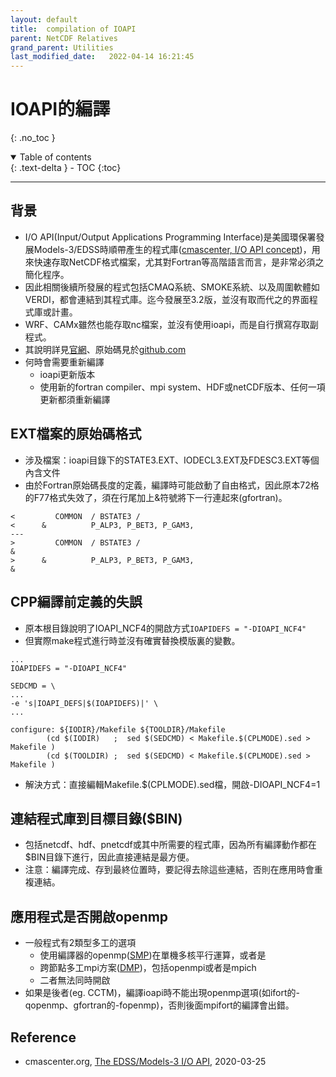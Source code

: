 ```yaml
---
layout: default
title:  compilation of IOAPI
parent: NetCDF Relatives
grand_parent: Utilities
last_modified_date:   2022-04-14 16:21:45
---
```

# IOAPI的編譯
{: .no_toc }

<details open markdown="block">
  <summary>
    Table of contents
  </summary>
  {: .text-delta }
- TOC
{:toc}
</details>

---
## 背景
- I/O API(Input/Output Applications Programming Interface)是美國環保署發展Models-3/EDSS時順帶產生的程式庫([cmascenter, I/O API concept](https://www.cmascenter.org/ioapi/))，用來快速存取NetCDF格式檔案，尤其對Fortran等高階語言而言，是非常必須之簡化程序。
- 因此相關後續所發展的程式包括CMAQ系統、SMOKE系統、以及周圍軟體如VERDI，都會連結到其程式庫。迄今發展至3.2版，並沒有取而代之的界面程式庫或計畫。
- WRF、CAMx雖然也能存取nc檔案，並沒有使用ioapi，而是自行撰寫存取副程式。
- 其說明詳見[官網](https://www.cmascenter.org/ioapi/documentation/all_versions/html/index.html)、原始碼見於[github.com](https://github.com/cjcoats/ioapi-3.2)
- 何時會需要重新編譯
  - ioapi更新版本
  - 使用新的fortran compiler、mpi system、HDF或netCDF版本、任何一項更新都須重新編譯

## EXT檔案的原始碼格式
- 涉及檔案：ioapi目錄下的STATE3.EXT、IODECL3.EXT及FDESC3.EXT等個內含文件
- 由於Fortran原始碼長度的定義，編譯時可能啟動了自由格式，因此原本72格的F77格式失效了，須在行尾加上&符號將下一行連起來(gfortran)。
```
<         COMMON  / BSTATE3 /
<      &          P_ALP3, P_BET3, P_GAM3,
---
>         COMMON  / BSTATE3 /                                             &
>      &          P_ALP3, P_BET3, P_GAM3,                                 &
```

## CPP編譯前定義的失誤
- 原本根目錄說明了IOAPI_NCF4的開啟方式`IOAPIDEFS = "-DIOAPI_NCF4"`
- 但實際make程式進行時並沒有確實替換模版裏的變數。
```
...
IOAPIDEFS = "-DIOAPI_NCF4"

SEDCMD = \
...
-e 's|IOAPI_DEFS|$(IOAPIDEFS)|' \
...

configure: ${IODIR}/Makefile ${TOOLDIR}/Makefile
        (cd $(IODIR)   ;  sed $(SEDCMD) < Makefile.$(CPLMODE).sed > Makefile )
        (cd $(TOOLDIR) ;  sed $(SEDCMD) < Makefile.$(CPLMODE).sed > Makefile )
```
- 解決方式：直接編輯Makefile.$(CPLMODE).sed檔，開啟-DIOAPI_NCF4=1

## 連結程式庫到目標目錄($BIN)
- 包括netcdf、hdf、pnetcdf或其中所需要的程式庫，因為所有編譯動作都在$BIN目錄下進行，因此直接連結是最方便。
- 注意：編譯完成、存到最終位置時，要記得去除這些連結，否則在應用時會重複連結。

## 應用程式是否開啟openmp
- 一般程式有2類型多工的選項
  - 使用編譯器的openmp([SMP](https://zh.wikipedia.org/wiki/对称多处理))在單機多核平行運算，或者是
  - 跨節點多工mpi方案([DMP](https://en.wikipedia.org/wiki/Distributed_memory))，包括openmpi或者是mpich
  - 二者無法同時開啟
- 如果是後者(eg. CCTM)，編譯ioapi時不能出現openmp選項(如ifort的-qopenmp、gfortran的-fopenmp)，否則後面mpifort的編譯會出錯。

## Reference
- cmascenter.org, [The EDSS/Models-3 I/O API](https://www.cmascenter.org/ioapi/documentation/all_versions/html/index.html), 2020-03-25
